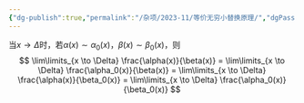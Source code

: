 ```yaml
---
{"dg-publish":true,"permalink":"/杂项/2023-11/等价无穷小替换原理/","dgPassFrontmatter":true}
---
```


当$x \to \Delta$时，若$\alpha(x) \sim \alpha_0(x)$，$\beta(x) \sim \beta_0(x)$，则
$$
\lim\limits_{x \to \Delta} \frac{\alpha(x)}{\beta(x)} =
\lim\limits_{x \to \Delta} \frac{\alpha_0(x)}{\beta(x)} =
\lim\limits_{x \to \Delta} \frac{\alpha(x)}{\beta_0(x)} =
\lim\limits_{x \to \Delta} \frac{\alpha_0(x)}{\beta_0(x)}
$$